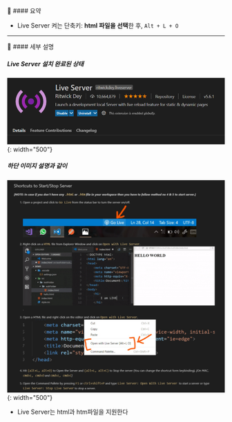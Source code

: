 📌 #### 요약
- Live Server 켜는 단축키: **html 파일을 선택**한 후, `Alt + L + O`

___

📌 #### 세부 설명
##### Live Server 설치 완료된 상태
![Live Server 설치 완료](./src/LiveServer(1).PNG){: width="500"}

##### 하단 이미지 설명과 같이 
![Liver Sever 설명](./src/LiveServer(2).PNG){: width="500"}
- Live Server는 html과 htm파일을 지원한다



